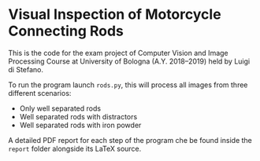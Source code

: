 # Visual Inspection of Motorcycle Connecting Rods

This is the code for the exam project of Computer Vision and Image Processing Course at University of Bologna (A.Y. 2018–2019) held by Luigi di Stefano.

To run the program launch `rods.py`, this will process all images from three different scenarios:
- Only well separated rods
- Well separated rods with distractors
- Well separated rods with iron powder

A detailed PDF report for each step of the program che be found inside the `report` folder alongside its LaTeX source.
